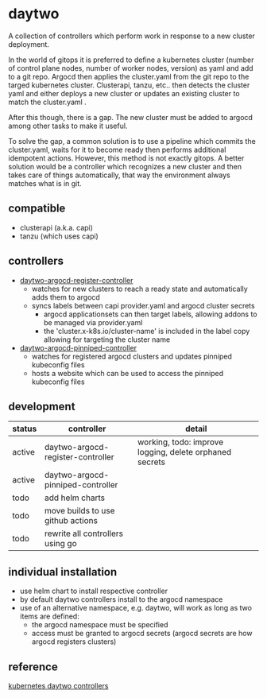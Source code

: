 # daytwo
A collection of controllers which perform work in response to a new cluster deployment.

In the world of gitops it is preferred to define a kubernetes cluster (number of control plane nodes, number of
worker nodes, version) as yaml and add to a git repo.  Argocd then applies the cluster.yaml from the git repo to
the targed kubernetes cluster.  Clusterapi, tanzu, etc.. then detects the cluster yaml and either deploys a new
cluster or updates an existing cluster to match the cluster.yaml .

After this though, there is a gap.  The new cluster must be added to argocd among other tasks to make it useful.

To solve the gap, a common solution is to use a pipeline which commits the cluster.yaml, waits for it to become
ready then performs additional idempotent actions.  However, this method is not exactly gitops.  A better solution
would be a controller which recognizes a new cluster and then takes care of things automatically, that way the
environment always matches what is in git.

## compatible
- clusterapi (a.k.a. capi)
- tanzu (which uses capi)

## controllers
- [daytwo-argocd-register-controller](https://github.com/lknite/daytwo/tree/main/daytwo-argocd-register-controller)
  - watches for new clusters to reach a ready state and automatically adds them to argocd
  - syncs labels between capi provider.yaml and argocd cluster secrets
    - argocd applicationsets can then target labels, allowing addons to be managed via provider.yaml
    - the 'cluster.x-k8s.io/cluster-name' is included in the label copy allowing for targeting the cluster name
- [daytwo-argocd-pinniped-controller](https://github.com/lknite/daytwo/tree/main/daytwo-argocd-pinniped-controller)
  - watches for registered argocd clusters and updates pinniped kubeconfig files
  - hosts a website which can be used to access the pinniped kubeconfig files

## development
| status  | controller                            | detail                                  |
|---------|---------------------------------------|-----------------------------------------|
| active  | daytwo-argocd-register-controller     | working, todo: improve logging, delete orphaned secrets |
| active  | daytwo-argocd-pinniped-controller     |                                         |
| todo    | add helm charts                       |                                         |
| todo    | move builds to use github actions     |                                         |
| todo    | rewrite all controllers using go      |                                         |

## individual installation
- use helm chart to install respective controller
- by default daytwo controllers install to the argocd namespace
- use of an alternative namespace, e.g. daytwo, will work as long as two items are defined:
  - the argocd namespace must be specified
  - access must be granted to argocd secrets (argocd secrets are how argocd registers clusters)


## reference ##
[kubernetes daytwo controllers](https://www.travisloyd.xyz/2023/07/08/kubernetes-daytwo-controllers/)
